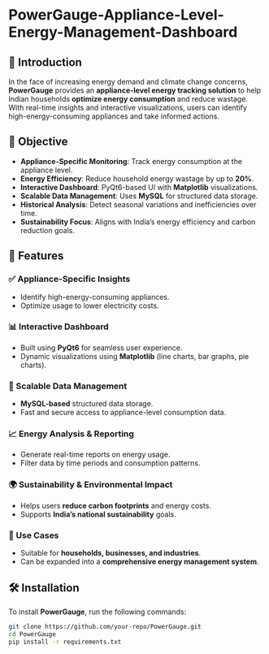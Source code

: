 # PowerGauge-Appliance-Level-Energy-Management-Dashboard

## 📌 Introduction  
In the face of increasing energy demand and climate change concerns, **PowerGauge** provides an **appliance-level energy tracking solution** to help Indian households **optimize energy consumption** and reduce wastage. With real-time insights and interactive visualizations, users can identify high-energy-consuming appliances and take informed actions.

## 🎯 Objective  
- **Appliance-Specific Monitoring**: Track energy consumption at the appliance level.  
- **Energy Efficiency**: Reduce household energy wastage by up to **20%**.  
- **Interactive Dashboard**: PyQt6-based UI with **Matplotlib** visualizations.  
- **Scalable Data Management**: Uses **MySQL** for structured data storage.  
- **Historical Analysis**: Detect seasonal variations and inefficiencies over time.  
- **Sustainability Focus**: Aligns with India’s energy efficiency and carbon reduction goals.  

## 🚀 Features  
### ✅ Appliance-Specific Insights  
- Identify high-energy-consuming appliances.  
- Optimize usage to lower electricity costs.  

### 📊 Interactive Dashboard  
- Built using **PyQt6** for seamless user experience.  
- Dynamic visualizations using **Matplotlib** (line charts, bar graphs, pie charts).  

### 💾 Scalable Data Management  
- **MySQL-based** structured data storage.  
- Fast and secure access to appliance-level consumption data.  

### 📈 Energy Analysis & Reporting  
- Generate real-time reports on energy usage.  
- Filter data by time periods and consumption patterns.  

### 🌍 Sustainability & Environmental Impact  
- Helps users **reduce carbon footprints** and energy costs.  
- Supports **India’s national sustainability** goals.  

### 🏢 Use Cases  
- Suitable for **households, businesses, and industries**.  
- Can be expanded into a **comprehensive energy management system**.  

## 🛠 Installation  
To install **PowerGauge**, run the following commands:  
```bash
git clone https://github.com/your-repo/PowerGauge.git
cd PowerGauge
pip install -r requirements.txt